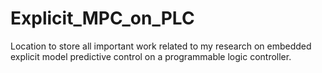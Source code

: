 # Explicit_MPC_on_PLC
Location to store all important work related to my research on embedded explicit model predictive control on a programmable logic controller.
